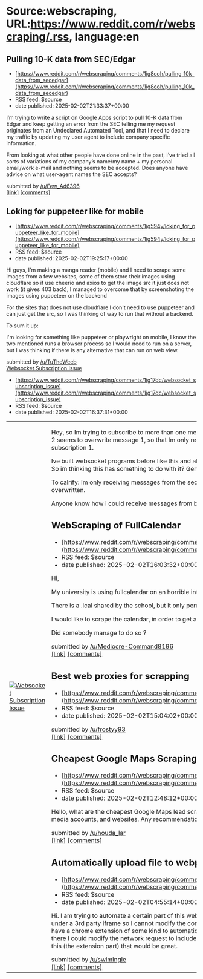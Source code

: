 # Source:webscraping, URL:https://www.reddit.com/r/webscraping/.rss, language:en

## Pulling 10-K data from SEC/Edgar
 - [https://www.reddit.com/r/webscraping/comments/1ig8coh/pulling_10k_data_from_secedgar](https://www.reddit.com/r/webscraping/comments/1ig8coh/pulling_10k_data_from_secedgar)
 - RSS feed: $source
 - date published: 2025-02-02T21:33:37+00:00

<!-- SC_OFF --><div class="md"><p>I’m trying to write a script on Google Apps script to pull 10-K data from Edgar and keep getting an error from the SEC telling me my request originates from an Undeclared Automated Tool, and that I need to declare my traffic by updating my user agent to include company specific information.</p> <p>From looking at what other people have done online in the past, I’ve tried all sorts of variations of my company’s name/my name + my personal email/work e-mail and nothing seems to be accepted. Does anyone have advice on what user-agent names the SEC accepts?</p> </div><!-- SC_ON --> &#32; submitted by &#32; <a href="https://www.reddit.com/user/Few_Ad6396"> /u/Few_Ad6396 </a> <br/> <span><a href="https://www.reddit.com/r/webscraping/comments/1ig8coh/pulling_10k_data_from_secedgar/">[link]</a></span> &#32; <span><a href="https://www.reddit.com/r/webscraping/comments/1ig8coh/pulling_10k_data_from_secedgar/">[comments]</a></span>

## Loking for puppeteer like for mobile
 - [https://www.reddit.com/r/webscraping/comments/1ig594y/loking_for_puppeteer_like_for_mobile](https://www.reddit.com/r/webscraping/comments/1ig594y/loking_for_puppeteer_like_for_mobile)
 - RSS feed: $source
 - date published: 2025-02-02T19:25:17+00:00

<!-- SC_OFF --><div class="md"><p>Hi guys, I&#39;m making a manga reader (mobile) and I need to scrape some images from a few websites, some of them store their images using cloudflare so if use cheerio and axios to get the image src it just does not work (it gives 403 back), I managed to overcome that by screenshoting the images using puppeteer on the backend</p> <p>For the sites that does not use cloudflare I don&#39;t need to use puppeteer and can just get the src, so I was thinking of way to run that without a backend.</p> <p>To sum it up:</p> <p>I&#39;m looking for something like puppeteer or playwright on mobile, I know the two mentioned runs a browser process so I would need to run on a server, but I was thinking if there is any alternative that can run on web view.</p> </div><!-- SC_ON --> &#32; submitted by &#32; <a href="https://www.reddit.com/user/TuTheWeeb"> /u/TuTheWeeb </a> <br/> <span><a href="https://www.reddit.com/r/webscraping/comments/1ig594y/loking_for_puppeteer_l

## Websocket Subscription Issue
 - [https://www.reddit.com/r/webscraping/comments/1ig17dc/websocket_subscription_issue](https://www.reddit.com/r/webscraping/comments/1ig17dc/websocket_subscription_issue)
 - RSS feed: $source
 - date published: 2025-02-02T16:37:31+00:00

<table> <tr><td> <a href="https://www.reddit.com/r/webscraping/comments/1ig17dc/websocket_subscription_issue/"> <img src="https://preview.redd.it/4q3ecu6g7rge1.jpeg?width=640&amp;crop=smart&amp;auto=webp&amp;s=49c159379164262f4a17b91ceec0bba50d48eae8" alt="Websocket Subscription Issue" title="Websocket Subscription Issue" /> </a> </td><td> <!-- SC_OFF --><div class="md"><p>Hey, so Im trying to subscribe to more than one message over this websocket. The issue is that payload/message 2 seems to overwrite message 1, so that Im only receiving messages from subscription 2 and nothing from subscription 1. </p> <p>Ive built websocket programs before like this and all worked, the only difference was the url didnt contain graphql. So im thinking this has something to do with it? General code provided. </p> <p>To calrify: Im only receiving messages from the second subscription im sending, the first one seems to get overwritten. </p> <p>Anyone know how i could receive messages from both subscri

## WebScraping of FullCalendar
 - [https://www.reddit.com/r/webscraping/comments/1ig0ezb/webscraping_of_fullcalendar](https://www.reddit.com/r/webscraping/comments/1ig0ezb/webscraping_of_fullcalendar)
 - RSS feed: $source
 - date published: 2025-02-02T16:03:32+00:00

<!-- SC_OFF --><div class="md"><p>Hi, </p> <p>My university is using fullcalendar on an horrible interface, in a website very complicated to access. </p> <p>There is a .ical shared by the school, but it only permits to see the ongoing week.</p> <p>I would like to scrape the calendar, in order to get a .ical containing all the courses of the year. </p> <p>Did somebody manage to do so ?</p> </div><!-- SC_ON --> &#32; submitted by &#32; <a href="https://www.reddit.com/user/Mediocre-Command8196"> /u/Mediocre-Command8196 </a> <br/> <span><a href="https://www.reddit.com/r/webscraping/comments/1ig0ezb/webscraping_of_fullcalendar/">[link]</a></span> &#32; <span><a href="https://www.reddit.com/r/webscraping/comments/1ig0ezb/webscraping_of_fullcalendar/">[comments]</a></span>

## Best web proxies for scrapping
 - [https://www.reddit.com/r/webscraping/comments/1ifz3dt/best_web_proxies_for_scrapping](https://www.reddit.com/r/webscraping/comments/1ifz3dt/best_web_proxies_for_scrapping)
 - RSS feed: $source
 - date published: 2025-02-02T15:04:02+00:00

&#32; submitted by &#32; <a href="https://www.reddit.com/user/frostyy93"> /u/frostyy93 </a> <br/> <span><a href="https://www.reddit.com/r/bestwebproxies/comments/1ify77r/best_proxy_websites_for_residentialstatic_proxies/">[link]</a></span> &#32; <span><a href="https://www.reddit.com/r/webscraping/comments/1ifz3dt/best_web_proxies_for_scrapping/">[comments]</a></span>

## Cheapest Google Maps Scraping Tools for Leads?
 - [https://www.reddit.com/r/webscraping/comments/1ifwio1/cheapest_google_maps_scraping_tools_for_leads](https://www.reddit.com/r/webscraping/comments/1ifwio1/cheapest_google_maps_scraping_tools_for_leads)
 - RSS feed: $source
 - date published: 2025-02-02T12:48:12+00:00

<!-- SC_OFF --><div class="md"><p>Hello, what are the cheapest Google Maps lead scraping tools? I need to extract emails, phone numbers, social media accounts, and websites. Any recommendations?</p> </div><!-- SC_ON --> &#32; submitted by &#32; <a href="https://www.reddit.com/user/houda_lar"> /u/houda_lar </a> <br/> <span><a href="https://www.reddit.com/r/webscraping/comments/1ifwio1/cheapest_google_maps_scraping_tools_for_leads/">[link]</a></span> &#32; <span><a href="https://www.reddit.com/r/webscraping/comments/1ifwio1/cheapest_google_maps_scraping_tools_for_leads/">[comments]</a></span>

## Automatically upload file to webpage
 - [https://www.reddit.com/r/webscraping/comments/1ifpng7/automatically_upload_file_to_webpage](https://www.reddit.com/r/webscraping/comments/1ifpng7/automatically_upload_file_to_webpage)
 - RSS feed: $source
 - date published: 2025-02-02T04:55:14+00:00

<!-- SC_OFF --><div class="md"><p>Hi. I am trying to automate a certain part of this website where it first asks to upload a file. The input element is under a 3rd party iframe so I cannot modify the contents directly. I was thinking the best solution would be to have a chrome extension of some kind to automatically upload a file whenever the window appears, and from there I could modify the network request to include the file I actually need. If anyone knows how to accomplish this (the extension part) that would be great.</p> </div><!-- SC_ON --> &#32; submitted by &#32; <a href="https://www.reddit.com/user/swimingle"> /u/swimingle </a> <br/> <span><a href="https://www.reddit.com/r/webscraping/comments/1ifpng7/automatically_upload_file_to_webpage/">[link]</a></span> &#32; <span><a href="https://www.reddit.com/r/webscraping/comments/1ifpng7/automatically_upload_file_to_webpage/">[comments]</a></span>

